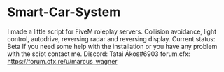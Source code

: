 # Smart-Car-System
I made a little script for FiveM roleplay servers.  Collision avoidance, light control, autodrive, reversing radar and reversing display.  Current status: Beta
If you need some help with the installation or you have any problem with the scipt contact me.
Discord: Tatai Ákos#6903
forum.cfx: https://forum.cfx.re/u/marcus_wagner
